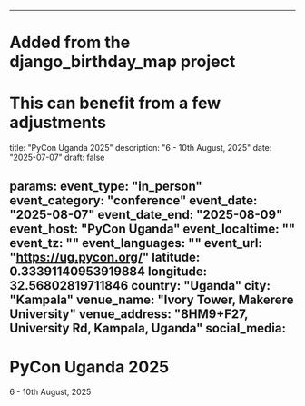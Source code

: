 
---
# Added from the django_birthday_map project
# This can benefit from a few adjustments
title: "PyCon Uganda 2025"
description: "6 - 10th August, 2025"
date: "2025-07-07"
draft: false

params:
  event_type: "in_person"
  event_category: "conference"
  event_date: "2025-08-07"
  event_date_end: "2025-08-09"
  event_host: "PyCon Uganda"
  event_localtime: ""
  event_tz: ""
  event_languages: ""
  event_url: "https://ug.pycon.org/"
  latitude: 0.33391140953919884
  longitude: 32.56802819711846
  country: "Uganda"
  city: "Kampala"
  venue_name: "Ivory Tower, Makerere University"
  venue_address: "8HM9+F27, University Rd, Kampala, Uganda"
  social_media:
---

# PyCon Uganda 2025

6 - 10th August, 2025

